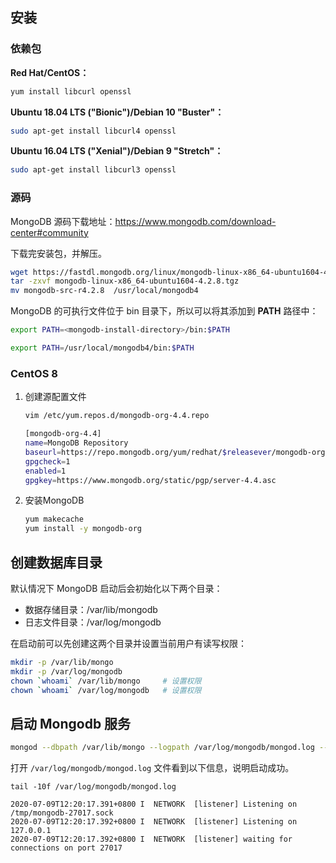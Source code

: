 ## 安装

### 依赖包

**Red Hat/CentOS：**

```bash
yum install libcurl openssl
```

**Ubuntu 18.04 LTS ("Bionic")/Debian 10 "Buster"：**

```bash
sudo apt-get install libcurl4 openssl
```

**Ubuntu 16.04 LTS ("Xenial")/Debian 9 "Stretch"：**

```bash
sudo apt-get install libcurl3 openssl
```

### 源码

MongoDB 源码下载地址：https://www.mongodb.com/download-center#community

下载完安装包，并解压。

```bash
wget https://fastdl.mongodb.org/linux/mongodb-linux-x86_64-ubuntu1604-4.2.8.tgz    # 下载
tar -zxvf mongodb-linux-x86_64-ubuntu1604-4.2.8.tgz                                # 解压
mv mongodb-src-r4.2.8  /usr/local/mongodb4                                         # 将解压包拷贝到指定目录
```

MongoDB 的可执行文件位于 bin 目录下，所以可以将其添加到 **PATH** 路径中：

```bash
export PATH=<mongodb-install-directory>/bin:$PATH

export PATH=/usr/local/mongodb4/bin:$PATH
```

### CentOS 8

1. 创建源配置文件

   ```bash
   vim /etc/yum.repos.d/mongodb-org-4.4.repo
   
   [mongodb-org-4.4]
   name=MongoDB Repository
   baseurl=https://repo.mongodb.org/yum/redhat/$releasever/mongodb-org/4.4/x86_64/
   gpgcheck=1
   enabled=1
   gpgkey=https://www.mongodb.org/static/pgp/server-4.4.asc
   ```

2. 安装MongoDB

   ```bash
   yum makecache
   yum install -y mongodb-org
   ```

## 创建数据库目录

默认情况下 MongoDB 启动后会初始化以下两个目录：

- 数据存储目录：/var/lib/mongodb
- 日志文件目录：/var/log/mongodb

在启动前可以先创建这两个目录并设置当前用户有读写权限：

```bash
mkdir -p /var/lib/mongo
mkdir -p /var/log/mongodb
chown `whoami` /var/lib/mongo     # 设置权限
chown `whoami` /var/log/mongodb   # 设置权限
```

## 启动 Mongodb 服务

```bash
mongod --dbpath /var/lib/mongo --logpath /var/log/mongodb/mongod.log --fork
```

打开 `/var/log/mongodb/mongod.log` 文件看到以下信息，说明启动成功。

```
tail -10f /var/log/mongodb/mongod.log

2020-07-09T12:20:17.391+0800 I  NETWORK  [listener] Listening on /tmp/mongodb-27017.sock
2020-07-09T12:20:17.392+0800 I  NETWORK  [listener] Listening on 127.0.0.1
2020-07-09T12:20:17.392+0800 I  NETWORK  [listener] waiting for connections on port 27017
```

## 